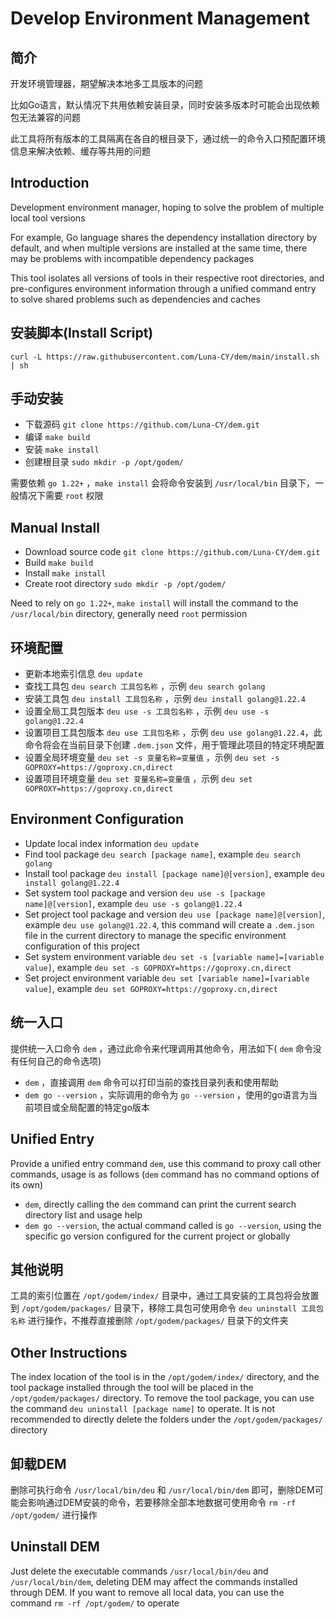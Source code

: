# Develop Environment Management

## 简介

开发环境管理器，期望解决本地多工具版本的问题

比如Go语言，默认情况下共用依赖安装目录，同时安装多版本时可能会出现依赖包无法兼容的问题

此工具将所有版本的工具隔离在各自的根目录下，通过统一的命令入口预配置环境信息来解决依赖、缓存等共用的问题

## Introduction

Development environment manager, hoping to solve the problem of multiple local tool versions

For example, Go language shares the dependency installation directory by default, and when multiple versions are installed at the same time, there may be problems with incompatible dependency packages

This tool isolates all versions of tools in their respective root directories, and pre-configures environment information through a unified command entry to solve shared problems such as dependencies and caches

## 安装脚本(Install Script)

`curl -L https://raw.githubusercontent.com/Luna-CY/dem/main/install.sh | sh`

## 手动安装

- 下载源码 `git clone https://github.com/Luna-CY/dem.git`
- 编译 `make build`
- 安装 `make install`
- 创建根目录 `sudo mkdir -p /opt/godem/`

需要依赖 `go 1.22+` ，`make install` 会将命令安装到 `/usr/local/bin` 目录下，一般情况下需要 `root` 权限

## Manual Install

- Download source code `git clone https://github.com/Luna-CY/dem.git`
- Build `make build`
- Install `make install`
- Create root directory `sudo mkdir -p /opt/godem/`

Need to rely on `go 1.22+`, `make install` will install the command to the `/usr/local/bin` directory, generally need `root` permission

## 环境配置

- 更新本地索引信息 `deu update`
- 查找工具包 `deu search 工具包名称` ，示例 `deu search golang`
- 安装工具包 `deu install 工具包名称` ，示例 `deu install golang@1.22.4`
- 设置全局工具包版本 `deu use -s 工具包名称` ，示例 `deu use -s golang@1.22.4`
- 设置项目工具包版本 `deu use 工具包名称` ，示例 `deu use golang@1.22.4`，此命令将会在当前目录下创建 `.dem.json` 文件，用于管理此项目的特定环境配置
- 设置全局环境变量 `deu set -s 变量名称=变量值` ，示例 `deu set -s GOPROXY=https://goproxy.cn,direct`
- 设置项目环境变量 `deu set 变量名称=变量值` ，示例 `deu set GOPROXY=https://goproxy.cn,direct`

## Environment Configuration

- Update local index information `deu update`
- Find tool package `deu search [package name]`, example `deu search golang`
- Install tool package `deu install [package name]@[version]`, example `deu install golang@1.22.4`
- Set system tool package and version `deu use -s [package name]@[version]`, example `deu use -s golang@1.22.4`
- Set project tool package and version `deu use [package name]@[version]`, example `deu use golang@1.22.4`, this command will create a `.dem.json` file in the current directory to manage the specific environment configuration of this project
- Set system environment variable `deu set -s [variable name]=[variable value]`, example `deu set -s GOPROXY=https://goproxy.cn,direct`
- Set project environment variable `deu set [variable name]=[variable value]`, example `deu set GOPROXY=https://goproxy.cn,direct`

## 统一入口

提供统一入口命令 `dem` ，通过此命令来代理调用其他命令，用法如下( `dem` 命令没有任何自己的命令选项)

- `dem` ，直接调用 `dem` 命令可以打印当前的查找目录列表和使用帮助
- `dem go --version` ，实际调用的命令为 `go --version` ，使用的go语言为当前项目或全局配置的特定go版本

## Unified Entry

Provide a unified entry command `dem`, use this command to proxy call other commands, usage is as follows (`dem` command has no command options of its own)

- `dem`, directly calling the `dem` command can print the current search directory list and usage help
- `dem go --version`, the actual command called is `go --version`, using the specific go version configured for the current project or globally

## 其他说明

工具的索引位置在 `/opt/godem/index/` 目录中，通过工具安装的工具包将会放置到 `/opt/godem/packages/` 目录下，移除工具包可使用命令 `deu uninstall 工具包名称` 进行操作，不推荐直接删除 `/opt/godem/packages/` 目录下的文件夹

## Other Instructions

The index location of the tool is in the `/opt/godem/index/` directory, and the tool package installed through the tool will be placed in the `/opt/godem/packages/` directory. To remove the tool package, you can use the command `deu uninstall [package name]` to operate. It is not recommended to directly delete the folders under the `/opt/godem/packages/` directory


## 卸载DEM

删除可执行命令 `/usr/local/bin/deu` 和 `/usr/local/bin/dem` 即可，删除DEM可能会影响通过DEM安装的命令，若要移除全部本地数据可使用命令 `rm -rf /opt/godem/` 进行操作

## Uninstall DEM

Just delete the executable commands `/usr/local/bin/deu` and `/usr/local/bin/dem`, deleting DEM may affect the commands installed through DEM. If you want to remove all local data, you can use the command `rm -rf /opt/godem/` to operate
